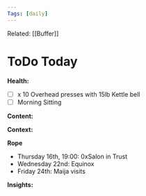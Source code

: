 ```yaml
---
Tags: [daily]
---
```

Related: [[Buffer]]
# ToDo Today

**Health:**
- [ ] x 10 Overhead presses with 15lb Kettle bell 
- [ ] Morning Sitting

**Content:**


**Context:**


**Rope**
 - Thursday 16th, 19:00: 0xSalon in Trust
 - Wednesday 22nd: Equinox
 - Friday 24th: Maija visits

**Insights:**
